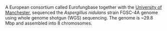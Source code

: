 A European consortium called Eurofungbase together with the
[University of Manchester](http://www.manchester.ac.uk/), sequenced the
*Aspergillus nidulans* strain FGSC-4A genome using whole genome shotgun (WGS)
sequencing. The genome is ~29.8 Mbp and assembled into 8 chromosomes.
